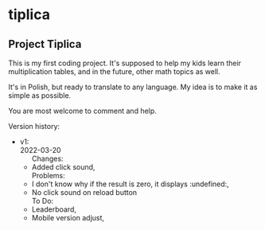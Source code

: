 # tiplica
<h2> Project Tiplica</h2>
  <p>This is my first coding project. It's supposed to help my kids learn their multiplication tables, and in the future, other math topics as well.</p>
  <p>It's in Polish, but ready to translate to any language. My idea is to make it as simple as possible.
  <p>You are most welcome to comment and help.</p>
  <p>Version history:</p>
<ul>
  <li> v1:<br>
    2022-03-20<br>
    <ul>Changes:
      <li>Added click sound, 
    </ul><ul>Problems:
    <li>I don't know why if the result is zero, it displays :undefined:,
    <li>No click sound on reload button
    </ul>
    <ul>To Do:
      <li>Leaderboard,
      <li>Mobile version adjust,
    </ul>
 
